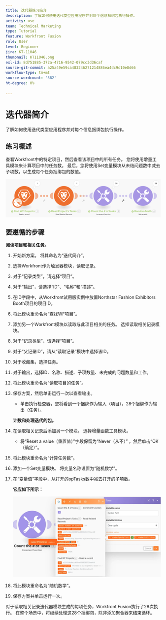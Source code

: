 ```yaml
---
title: 迭代器练习简介
description: 了解如何使用迭代类型应用程序并对每个信息捆绑包执行操作。
activity: use
team: Technical Marketing
type: Tutorial
feature: Workfront Fusion
role: User
level: Beginner
jira: KT-11046
thumbnail: KT11046.png
exl-id: 8d751885-372a-4716-9542-079cc3d36caf
source-git-commit: a25a49e59ca483246271214886ea4dc9c10e8d66
workflow-type: tm+mt
source-wordcount: '382'
ht-degree: 0%

---
```


# 迭代器简介

了解如何使用迭代类型应用程序并对每个信息捆绑包执行操作。

## 练习概述

查看Workfront中的特定项目，然后查看该项目中的所有任务。 您将使用增量工具模块来计算项目中的任务数。 最后，您将使用Set变量模块从未结问题数中减去子项数，以生成每个任务捆绑包的数值。

![迭代器简介（图1）](../12-exercises/assets/introduction-to-iterators-walkthrough-1.png)

## 要遵循的步骤

**阅读项目和相关任务。**

1. 开始新方案。 将其命名为“迭代简介”。
1. 选择Workfront作为触发器模块，读取记录。
1. 对于“记录类型”，请选择“项目”。
1. 对于“输出”，请选择“ID”、“名称”和“描述”。
1. 在ID字段中，从Workfront试用版实例中放置Northstar Fashion Exhibitors Booth项目的项目ID。
1. 将此模块重命名为“查找WF项目”。
1. 添加另一个Workfront模块以读取与此项目相关的任务。 选择读取相关记录模块。
1. 对于“记录类型”，请选择“项目”。
1. 对于“父记录ID”，请从“读取记录”模块中选择该ID。
1. 对于收藏集，选择任务。
1. 对于输出，选择ID、名称、描述、子项数量、未完成的问题数量和工作。
1. 将此模块重命名为“读取项目的任务”。
1. 保存方案，然后单击运行一次以查看输出。

   + 单击执行检查器，您将看到一个捆绑作为输入（项目），28个捆绑作为输出（任务）。

   **计数和处理迭代的包。**

1. 在读取相关记录后添加另一个模块。 选择增量函数工具模块。

   + 将“Reset a value（重置值）”字段保留为“Never（从不）” ，然后单击“OK（确定）”。

1. 将此模块重命名为“计算任务数”。
1. 添加一个Set变量模块。 将变量名称设置为“随机数学”。
1. 在“变量值”字段中，从打开的opTasks数中减去打开的子项数。

   **它应如下所示：**

   ![迭代器简介（图2）](../12-exercises/assets/introduction-to-iterators-walkthrough-2.png)

1. 将此模块重命名为“随机数学”。
1. 保存方案并单击运行一次。

对于读取相关记录迭代器模块生成的每项任务，Workfront Fusion执行了28次执行。 在整个场景中，将继续处理这28个捆绑包，除非添加聚合器来结束循环。
